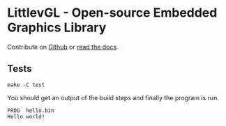 # LittlevGL - Open-source Embedded Graphics Library

Contribute on [Github][lvgl-github] or [read the docs][lvgl-docs].

[lvgl-github]:https://github.com/littlevgl/
[lvgl-docs]:https://docs.littlevgl.com/en/html/index.html

## Tests

    make -C test

You should get an output of the build steps and finally the program is run.

    PROG  hello.bin
    Hello world!
